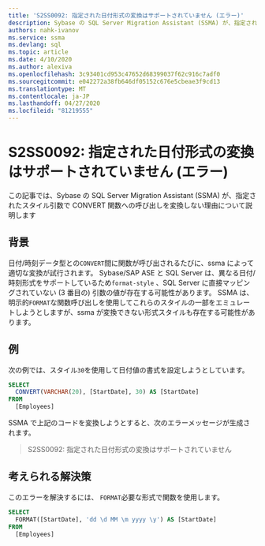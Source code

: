 ```yaml
---
title: 'S2SS0092: 指定された日付形式の変換はサポートされていません (エラー)'
description: Sybase の SQL Server Migration Assistant (SSMA) が、指定されたスタイル引数で CONVERT 関数への呼び出しを変換しない理由について説明します。
authors: nahk-ivanov
ms.service: ssma
ms.devlang: sql
ms.topic: article
ms.date: 4/10/2020
ms.author: alexiva
ms.openlocfilehash: 3c93401cd953c47652d68399037f62c916c7adf0
ms.sourcegitcommit: e042272a38fb646df05152c676e5cbeae3f9cd13
ms.translationtype: MT
ms.contentlocale: ja-JP
ms.lasthandoff: 04/27/2020
ms.locfileid: "81219555"
---
```

# <a name="s2ss0092-the-conversion-for-provided-date-format-is-not-supported-error"></a>S2SS0092: 指定された日付形式の変換はサポートされていません (エラー)

この記事では、Sybase の SQL Server Migration Assistant (SSMA) が、指定されたスタイル引数で CONVERT 関数への呼び出しを変換しない理由について説明します

## <a name="background"></a>背景

日付/時刻データ型との`CONVERT`間に関数が呼び出されるたびに、ssma によって適切な変換が試行されます。 Sybase/SAP ASE と SQL Server は、異なる日付/時刻形式をサポートしているため`format-style` 、SQL Server に直接マッピングされていない (3 番目の) 引数の値が存在する可能性があります。 SSMA は、明示的`FORMAT`な関数呼び出しを使用してこれらのスタイルの一部をエミュレートしようとしますが、ssma が変換できない形式スタイルも存在する可能性があります。

## <a name="example"></a>例

次の例では、スタイル`30`を使用して日付値の書式を設定しようとしています。

```sql
SELECT
  CONVERT(VARCHAR(20), [StartDate], 30) AS [StartDate]
FROM
  [Employees]
```

SSMA で上記のコードを変換しようとすると、次のエラーメッセージが生成されます。

> S2SS0092: 指定された日付形式の変換はサポートされていません

## <a name="possible-remedies"></a>考えられる解決策

このエラーを解決するには、 `FORMAT`必要な形式で関数を使用します。

```sql
SELECT
  FORMAT([StartDate], 'dd \d MM \m yyyy \y') AS [StartDate]
FROM
  [Employees]
```
